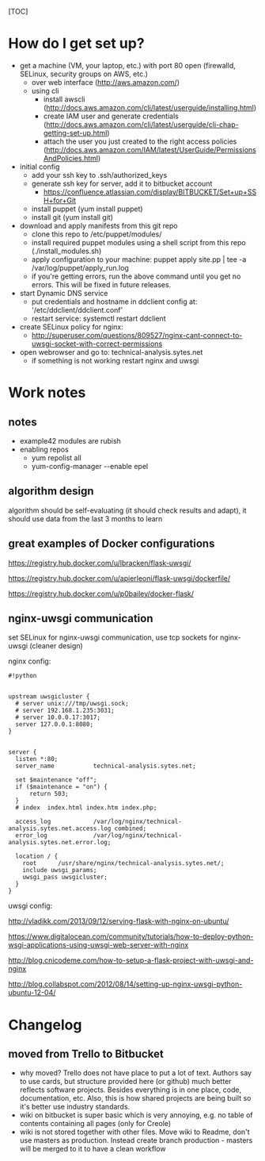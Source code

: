 [TOC]


# How do I get set up?

* get a machine (VM, your laptop, etc.) with port 80 open (firewalld, SELinux, security groups on AWS, etc.)
    * over web interface (http://aws.amazon.com/)
    * using cli
        * install awscli (http://docs.aws.amazon.com/cli/latest/userguide/installing.html)
        * create IAM user and generate credentials (http://docs.aws.amazon.com/cli/latest/userguide/cli-chap-getting-set-up.html)
        * attach the user you just created to the right access policies (http://docs.aws.amazon.com/IAM/latest/UserGuide/PermissionsAndPolicies.html)
* initial config
    * add your ssh key to .ssh/authorized_keys
    * generate ssh key for server, add it to bitbucket account
        * https://confluence.atlassian.com/display/BITBUCKET/Set+up+SSH+for+Git
    * install puppet (yum install puppet)
    * install git (yum install git)
* download and apply manifests from this git repo
    * clone this repo to /etc/puppet/modules/
    * install required puppet modules using a shell script from this repo (./install_modules.sh)
    * apply configuration to your machine: puppet apply site.pp | tee -a /var/log/puppet/apply_run.log
    * if you're getting errors, run the above command until you get no errors. This will be fixed in future releases.
* start Dynamic DNS service
    * put credentials and hostname in ddclient config at: '/etc/ddclient/ddclient.conf'
    * restart service: systemctl restart ddclient
* create SELinux policy for nginx:
    * http://superuser.com/questions/809527/nginx-cant-connect-to-uwsgi-socket-with-correct-permissions
* open webrowser and go to: technical-analysis.sytes.net
    * if something is not working restart nginx and uwsgi



# Work notes

## notes
*  example42 modules are rubish
* enabling repos
    * yum repolist all
    * yum-config-manager --enable epel
## algorithm design

algorithm should be self-evaluating (it should check results and adapt), it should use data from the last 3 months to learn


## great examples of Docker configurations

https://registry.hub.docker.com/u/lbracken/flask-uwsgi/

https://registry.hub.docker.com/u/apierleoni/flask-uwsgi/dockerfile/

https://registry.hub.docker.com/u/p0bailey/docker-flask/

## nginx-uwsgi communication

set SELinux for nginx-uwsgi communication, use tcp sockets for nginx-uwsgi (cleaner design)



nginx config:


```
#!python


upstream uwsgicluster {
  # server unix:///tmp/uwsgi.sock;
  # server 192.168.1.235:3031;
  # server 10.0.0.17:3017;
  server 127.0.0.1:8080;
}


server {
  listen *:80;
  server_name           technical-analysis.sytes.net;

  set $maintenance "off";
  if ($maintenance = "on") {
      return 503;
  }
  # index  index.html index.htm index.php;

  access_log            /var/log/nginx/technical-analysis.sytes.net.access.log combined;
  error_log             /var/log/nginx/technical-analysis.sytes.net.error.log;

  location / {
    root      /usr/share/nginx/technical-analysis.sytes.net/;
    include uwsgi_params;
    uwsgi_pass uwsgicluster;
  }
}

```


uwsgi config:

http://vladikk.com/2013/09/12/serving-flask-with-nginx-on-ubuntu/

https://www.digitalocean.com/community/tutorials/how-to-deploy-python-wsgi-applications-using-uwsgi-web-server-with-nginx

http://blog.cnicodeme.com/how-to-setup-a-flask-project-with-uwsgi-and-nginx

http://blog.collabspot.com/2012/08/14/setting-up-nginx-uwsgi-python-ubuntu-12-04/



# Changelog #

## moved from Trello to Bitbucket ##
* why moved? Trello does not have place to put a lot of text. Authors say to use cards, but structure provided here (or github) much better reflects software projects. Besides everything is in one place, code, documentation, etc. Also, this is how shared projects are being built so it's better use industry standards.
* wiki on bitbucket is super basic which is very annoying, e.g. no table of contents containing all pages (only for Creole)
* wiki is not stored together with other files. Move wiki to Readme, don't use masters as production. Instead create branch production - masters will be merged to it to have a clean workflow
